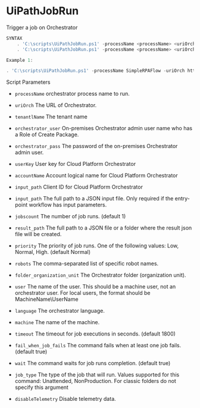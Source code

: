 
# UiPathJobRun
Trigger a job on Orchestrator
```PowerShell
SYNTAX
    . 'C:\scripts\UiPathJobRun.ps1' -processName <processName> <uriOrch> <tenantlName> [-accountName <abumayar> -userKey <userKey>] [-folder_organization_unit <folder_organization_unit>]
    . 'C:\scripts\UiPathJobRun.ps1' -processName <processName> <uriOrch> <tenantlName> [-orchestrator_user <orchestrator_user> -orchestrator_pass <orchestrator_pass>] [-folder_organization_unit <folder_organization_unit>]

Example 1:

. 'C:\scripts\UiPathJobRun.ps1' -processName SimpleRPAFlow -uriOrch https://cloud.uipath.com -tenantlName AbdullahTenant -accountName accountLogicalName -userKey xxxxxxxxxx -folder_organization_unit folderName
```
Script Parameters
-  `processName` 
    orchestrator process name to run.

-  `uriOrch` 
    The URL of Orchestrator.

-  `tenantlName` 
    The tenant name

-  `orchestrator_user`
    On-premises Orchestrator admin user name who has a Role of Create Package.

-  `orchestrator_pass`
    The password of the on-premises Orchestrator admin user.

-  `userKey`
    User key for Cloud Platform Orchestrator

-  `accountName`
    Account logical name for Cloud Platform Orchestrator

-  `input_path`
    Client ID for Cloud Platform Orchestrator

-  `input_path`
    The full path to a JSON input file. Only required if the entry-point workflow has input parameters.

-  `jobscount`
    The number of job runs. (default 1)

-  `result_path`
    The full path to a JSON file or a folder where the result json file will be created.

-  `priority`
    The priority of job runs. One of the following values: Low, Normal, High. (default Normal)

-  `robots`
    The comma-separated list of specific robot names.

-  `folder_organization_unit`
    The Orchestrator folder (organization unit).

-  `user`
    The name of the user. This should be a machine user, not an orchestrator user. For local users, the format should be MachineName\UserName

-  `language`
    The orchestrator language.

-  `machine`
    The name of the machine.

-  `timeout`
    The timeout for job executions in seconds. (default 1800)

-  `fail_when_job_fails`
    The command fails when at least one job fails. (default true)

-  `wait`
    The command waits for job runs completion. (default true)

-  `job_type`
    The type of the job that will run. Values supported for this command: Unattended, NonProduction. For classic folders do not specify this argument

-  `disableTelemetry`
    Disable telemetry data.
